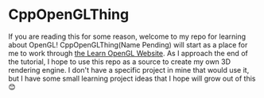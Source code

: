 # CppOpenGLThing

If you are reading this for some reason, welcome to my repo for learning about OpenGL!
CppOpenGLThing(Name Pending) will start as a place for me to work through [the Learn OpenGL Website](https://learnopengl.com). As I approach the end of the tutorial, I hope to use this repo as a source to create my own 3D rendering engine. I don't have a specific project in mine that would use it, but I have some small learning project ideas that I hope will grow out of this 😊
